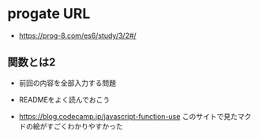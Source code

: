 # progate URL

- https://prog-8.com/es6/study/3/2#/

## 関数とは2

- 前回の内容を全部入力する問題

- READMEをよく読んでおこう

- https://blog.codecamp.jp/javascript-function-use このサイトで見たマクドの絵がすごくわかりやすかった
